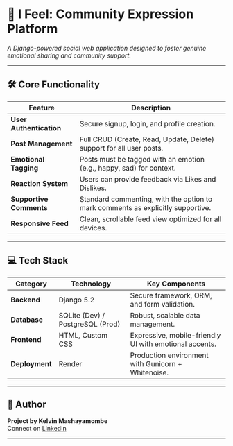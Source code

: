 # 🧠 I Feel: Community Expression Platform

*A Django-powered social web application designed to foster genuine emotional sharing and community support.*

---

## 🛠️ Core Functionality

| Feature              | Description                                                                 |
|----------------------|-----------------------------------------------------------------------------|
| **User Authentication** | Secure signup, login, and profile creation.                                 |
| **Post Management**      | Full CRUD (Create, Read, Update, Delete) support for all user posts.        |
| **Emotional Tagging**    | Posts must be tagged with an emotion (e.g., happy, sad) for context.        |
| **Reaction System**      | Users can provide feedback via Likes and Dislikes.                         |
| **Supportive Comments**  | Standard commenting, with the option to mark comments as explicitly supportive. |
| **Responsive Feed**      | Clean, scrollable feed view optimized for all devices.                     |

---

## 💻 Tech Stack

| Category   | Technology               | Key Components                                      |
|------------|--------------------------|-----------------------------------------------------|
| **Backend**   | Django 5.2                 | Secure framework, ORM, and form validation.          |
| **Database**  | SQLite (Dev) / PostgreSQL (Prod) | Robust, scalable data management.               |
| **Frontend**  | HTML, Custom CSS           | Expressive, mobile-friendly UI with emotional accents. |
| **Deployment**| Render                    | Production environment with Gunicorn + Whitenoise.  |

---

## 👤 Author

**Project by Kelvin Mashayamombe**  
Connect on [LinkedIn](https://www.linkedin.com/in/kelvin-mashayamombe)

---



